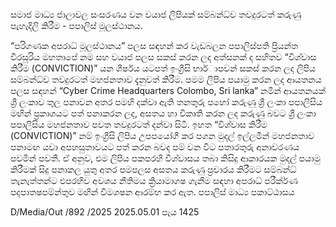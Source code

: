 සමාජ මාධ්‍ය ජාලාවල සංසරණය වන වයාජ ලිපියක් සම්බන්ධ්‍ව තවදුරටත් කරුණු පැහැදිලි කිරීම - පපාලිස් මූලස්ථානය.

“පරිගණක අපරාධ්‍ මූලස්ථානය” පලස සඳහන් කර වැඩබලන පපාලිස්පති ප්‍රියන්ත වීරසූරිය මහතාපේ නම සහ වයාජ පලස සකස් කරන ලද අත්සනක් ද සහිතව “විශ්වාස කිරීම (CONVICTION)” යන ශීර්ෂය යටපත් ඉංග්‍රීසි භාර්ාපවන් සකස් කරන ලද ලිපිය සම්බන්ධ්‍ව තවදුරටත් මහජනතාව දැනුවත් කිරීම. පමම ලිපිය පයාමු කරන ලද ආයතනය පලස සඳහන් “Cyber Crime Headquarters Colombo, Sri lanka” නමින් ආයතනයක් ශ්‍රී ලංකාව තුල පනාවන අතර පමහි දක්වා ඇති තනතුරු පහෝ කරුණු ශ්‍රී ලංකා පපාලිසිය මඟින් ප්‍රකාශයට පත් පනාකරන ලද, අසතය හා විකෘති කරන ලද කරුණු බවට ශ්‍රී ලංකා පපාලිසිය මහජනතාව පවත තවදුරටත් දන්වා සිටී. ඉහත “විශ්වාස කිරීම (CONVICTION)” නම් ඉංග්‍රීසි ලිපිය උපපයෝගී කර පගන මුදල් ඉල්ලමින් මහජනතාව පනාමඟ යවා අපහසුතාවයට පත් කරන බවද පම් වන විට පතාරතුරු අනාවරණය පවමින් පවතී. ඒ අනුව, එම ලිපිය පකපරහි විශ්වාසය තබා කිසිදු ආකාරයක මුදල් පයාමු කිරීමක් සිදු පනාකල යුතු අතර පමපලස අසතය කරුණු ප්‍රචාරය කිරීමට සම්බන්ධ්‍ තැනැත්තන්ට එපරහිව අවශය නීතිමය ක්‍රියාමාගෂ ගැනීම සඳහා අපරාධ්‍ පරීක්ර්ණ පදපාතෂපම්න්තුව මඟින් විමශෂන ආරම්භ කර ඇත. පපාලිස් මාධ්‍ය පකාට්ඨාසය

D/Media/Out /892 /2025 2025.05.01 පැය 1425